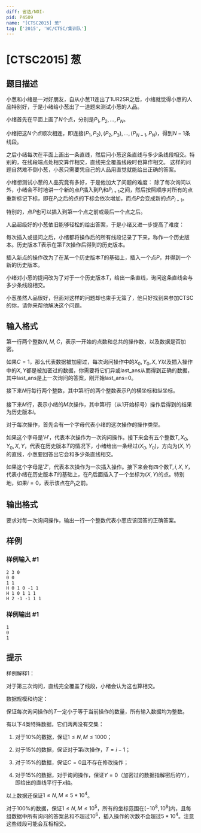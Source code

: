 ```yaml
---
diff: 省选/NOI-
pid: P4509
name: "[CTSC2015] 葱"
tag: ['2015', 'WC/CTSC/集训队']
---
```

# [CTSC2015] 葱
## 题目描述

小葱和小绪是一对好朋友，自从小葱11连出了1UR2SR之后，小绪就觉得小葱的人品特别好，于是小绪给小葱出了一道题来测试小葱的人品。 

小绪首先在平面上画了$N$个点，分别是$P_1,P_2,...,P_N$。

小绪把这$N个点$顺次相连，即连接$(P_1,P_2),(P_2,P_3),...,(P_{N-1},P_N)$，得到$N-1$条线段。 

之后小绪每次在平面上画出一条直线，然后问小葱这条直线与多少条线段相交。特别的，在线段端点处相交算作相交，直线完全覆盖线段时也算作相交。 这样的问题自然难不倒小葱，小葱只需要凭自己的人品用直觉就能给出正确的答案。 

小绪想测试小葱的人品究竟有多好，于是他加大了问题的难度： 除了每次询问以外，小绪会不时地讲一个新的点$P$插入到$P_i$和$P_{i+1}$之间，然后按照顺序对所有的点重新标记下标，即在$P_i$之后的点的下标会依次增加，而点$P$会变成新的点$P_{i+1}$。

特别的，点$P$也可以插入到第一个点之前或最后一个点之后。
 
人品超级好的小葱依旧能够轻松的给出答案，于是小绪又进一步提高了难度： 

每次插入或提问之后，小绪都将操作后的所有线段记录了下来，称作一个历史版本。历史版本$T$表示在第$T$次操作后得到的历史版本。 

插入新点的操作改为了在某一个历史版本$T$的基础上，插入一个点$P$，并得到一个新的历史版本。 

小绪对小葱的提问改为了对于一个历史版本$T$，给出一条直线，询问这条直线会与多少条线段相交。 

小葱虽然人品很好，但面对这样的问题却也束手无策了，他只好找到来参加CTSC的你，请你来帮他解决这个问题。 
## 输入格式

第一行两个整数$N,M,C$，表示一开始的点数和总共的操作数，以及数据是否加密。

如果$C=1$，那么代表数据被加密过，每次询问操作中的$X_0,Y_0,X,Y$以及插入操作中的$X,Y$都是被加密过的数据，你需要将它们异或last_ans从而得到正确的数据，其中last_ans是上一次询问的答案，刚开始last_ans=0。 

接下来$N$行每行两个整数，其中第$i$行的两个整数表示$P_i$的横坐标和纵坐标。 

接下来$M$行，表示小绪的$M$次操作，其中第$i$行（从$1$开始标号）操作后得到的结果为历史版本$i$。
 
对于每次操作，首先会有一个字母代表小绪的这次操作的操作类型。
 
如果这个字母是$'H'$，代表本次操作为一次询问操作。接下来会有五个整数$T,X_0,Y_0,X,Y$，代表在历史版本$T$的情况下，小绪给出一条经过$(X_0,Y_0)$，方向为$(X,Y)$的直线，小葱要回答出它会和多少条直线相交。 

如果这个字母是$'Z'$，代表本次操作为一次插入操作。接下来会有四个数$T,i,X,Y$，代表小绪在历史版本$T$的基础上，在$P_i$后面插入了一个坐标为$(X,Y)$的点。特别地，如果$i=0$，表示该点在$P_1$之前。 
## 输出格式

要求对每一次询问操作，输出一行一个整数代表小葱应该回答的正确答案。 
## 样例

### 样例输入 #1
```
2 3 0
0 0
1 1
H 0 1 0 -1 1
H 1 0 1 1 1
H 2 -1 -1 1 1
```
### 样例输出 #1
```
1
0
1
```
## 提示

样例解释1： 

对于第三次询问，直线完全覆盖了线段，小绪会认为这也算相交。 


数据规模和约定： 

保证每次询问操作的$T$一定小于等于当前操作的数量，所有输入数据均为整数。 

有以下$4$类特殊数据，它们两两没有交集： 

1. 对于10%的数据，保证$1≤N,M≤1000$； 

2. 对于15%的数据，保证对于第$i$次操作，$T=i-1$； 

3. 对于15%的数据，保证$C=0$且不存在修改操作； 

4. 对于15%的数据，对于询问操作，保证$Y=0$（加密过的数据指解密后的$Y$），即给出的直线平行于$x$轴。 

以上数据还保证$1≤N,M≤5*10^4$。 

对于100%的数据，保证$1≤N,M≤10^5$，所有的坐标范围在$[-10^8,10^8]$内，且每组数据中所有询问的答案总和不超过$10^6$，插入操作的次数不会超过$5*10^4$。注意这些线段可能会互相相交。
